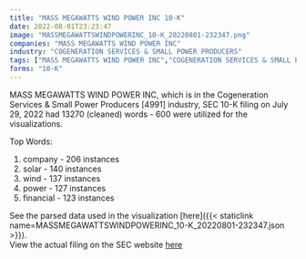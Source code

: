 ```yaml
---
title: "MASS MEGAWATTS WIND POWER INC 10-K"
date: 2022-08-01T23:23:47
image: "MASSMEGAWATTSWINDPOWERINC_10-K_20220801-232347.png"
companies: "MASS MEGAWATTS WIND POWER INC"
industry: "COGENERATION SERVICES & SMALL POWER PRODUCERS"
tags: ["MASS MEGAWATTS WIND POWER INC","COGENERATION SERVICES & SMALL POWER PRODUCERS","07-29-2022","10-K"]
forms: "10-K"
---
```

MASS MEGAWATTS WIND POWER INC, which is in the Cogeneration Services & Small Power Producers [4991] industry, SEC 10-K filing on July 29, 2022 had 13270 (cleaned) words - 600 were utilized for the visualizations.

Top Words:
1. company - 206 instances
2. solar - 140 instances
3. wind - 137 instances
4. power - 127 instances
5. financial - 123 instances


See the parsed data used in the visualization [here]({{< staticlink name=MASSMEGAWATTSWINDPOWERINC_10-K_20220801-232347.json >}}).  
View the actual filing on the SEC website [here](https://www.sec.gov/Archives/edgar/data/1117228/0001493152-22-020604.txt)